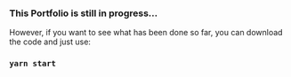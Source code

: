 


### This Portfolio is still in progress...


However, if you want to see what has been done so far, you can download the code and just use:

### `yarn start`


